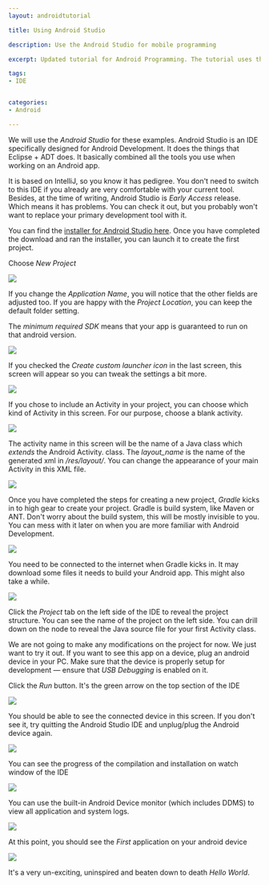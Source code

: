 ```yaml
---
layout: androidtutorial

title: Using Android Studio

description: Use the Android Studio for mobile programming

excerpt: Updated tutorial for Android Programming. The tutorial uses the Android Studio for development. This is a shortened version of a longer tutorial. The full tutorial is available to class participants.

tags:
- IDE


categories:
- Android

---
```



We will use the *Android Studio* for these examples. Android Studio is an IDE specifically designed for Android Development. It does the things that Eclipse + ADT does. It basically combined all the tools you use when working on an Android app.

It is based on IntelliJ, so you know it has pedigree. You don't need to switch to this IDE if you already are very comfortable with your current tool. Besides, at the time of writing, Android Studio is *Early Access* release. Which means it has problems. You can check it out, but you probably won't want to replace your primary development tool with it.

You can find the [installer for Android Studio here](http://developer.android.com/sdk/installing/studio.html). Once you have completed the download and ran the installer, you can launch it to create the first project.

Choose *New Project*

<img class="shadow" src="/img/androidstudio-1.png">

If you change the *Application Name*, you will notice that the other fields are adjusted too. If you are happy with the *Project Location*, you can keep the default folder setting. 

The *minimum required SDK* means that your app is guaranteed to run on that android version. 

<img class="shadow" src="/img/androidstudio-2.png">

If you checked the *Create custom launcher icon* in the last screen, this screen will appear so you can tweak the settings a bit more.

<img class="shadow" src="/img/androidstudio-3.png">

If you chose to include an Activity in your project, you can choose which kind of Activity in this screen. For our purpose, choose a blank activity.

<img class="shadow" src="/img/androidstudio-4.png">

The activity name in this screen will be the name of a Java class which *extends* the Android Activity. class. The *layout_name* is the name of the generated xml in */res/layout/*. You can change the appearance of your main Activity in this XML file.

<img class="shadow" src="/img/androidstudio-5.png">

Once you have completed the steps for creating a new project, *Gradle* kicks in to high gear to create your project. Gradle is build system, like Maven or ANT. Don't worry about the build system, this will be mostly invisible to you. You can mess with it later on when you are more familiar with Android Development.


<img class="shadow" src="/img/androidstudio-6.png">


You need to be connected to the internet when Gradle kicks in. It may download some files it needs to build your Android app. This might also take a while.

<img class="shadow" src="/img/androidstudio-7.png">


Click the *Project* tab on the left side of the IDE to reveal the project structure. You can see the name of the project on the left side. You can drill down on the node to reveal the Java source file for your first Activity class.


We are not going to make any modifications on the project for now. We just want to try it out. If you want to see this app on a device, plug an android device in your PC. Make sure that the device is properly setup for development &mdash; ensure that *USB Debugging* is enabled on it. 

Click the *Run* button. It's the green arrow on the top section of the IDE

<img class="shadow" src="/img/androidstudio-8.png">

You should be able to see the connected device in this screen. If you don't see it, try quitting the Android Studio IDE and unplug/plug the Android device again. 

<img class="shadow" src="/img/androidstudio-9.png">

You can see the progress of the compilation and installation on watch window of the IDE


<img class="shadow" src="/img/androidstudio-10.png">

You can use the built-in Android Device monitor (which includes DDMS) to view all application and system logs.


<img class="small" src="/img/first-1.png">

At this point, you should see the *First* application on your android device

<img class="small" src="/img/first-2.png">

It's a very un-exciting, uninspired and beaten down to death *Hello World*.

